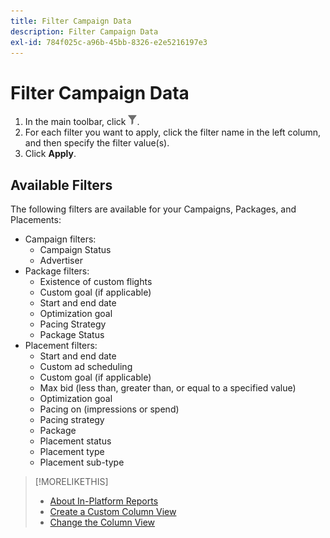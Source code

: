 ```yaml
---
title: Filter Campaign Data
description: Filter Campaign Data
exl-id: 784f025c-a96b-45bb-8326-e2e5216197e3
---
```

# Filter Campaign Data

1. In the main toolbar, click ![Filter button](/help/dsp/assets/filter.png).
1. For each filter you want to apply, click the filter name in the left column, and then specify the filter value(s).
1. Click **Apply**.

## Available Filters

The following filters are available for your Campaigns, Packages, and Placements:

* Campaign filters:
    * Campaign Status
    * Advertiser
* Package filters:
    * Existence of custom flights
    * Custom goal (if applicable)
    * Start and end date
    * Optimization goal
    * Pacing Strategy
    * Package Status
* Placement filters:
    * Start and end date
    * Custom ad scheduling
    * Custom goal (if applicable)
    * Max bid (less than, greater than, or equal to a specified value)
    * Optimization goal
    * Pacing on (impressions or spend)
    * Pacing strategy
    * Package
    * Placement status
    * Placement type
    * Placement sub-type

>[!MORELIKETHIS]
>
>* [About In-Platform Reports](campaign-reports-about.md)
>* [Create a Custom Column View](column-view-create.md)
>* [Change the Column View](column-view-change.md)
